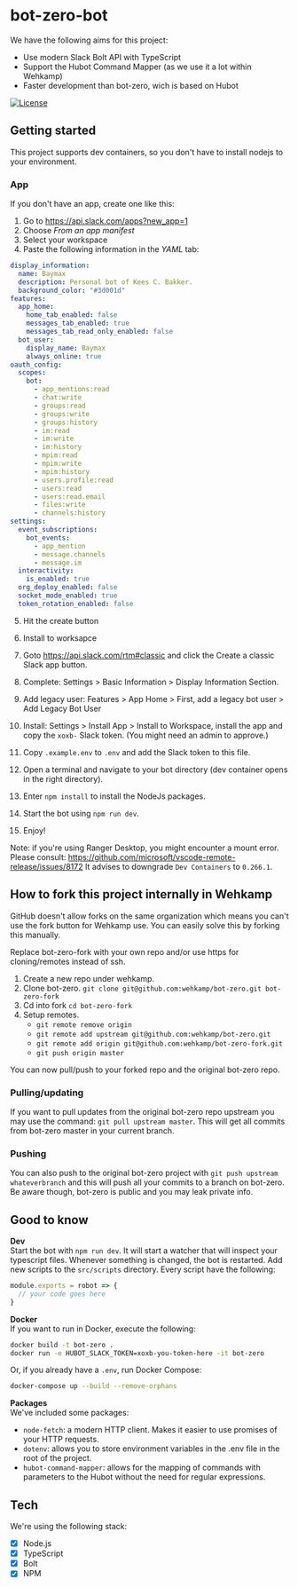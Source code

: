 # bot-zero-bot

We have the following aims for this project:

- Use modern Slack Bolt API with TypeScript
- Support the Hubot Command Mapper (as we use it a lot within Wehkamp)
- Faster development than bot-zero, wich is based on Hubot

[![License](https://img.shields.io/badge/License-Apache_2.0-blue.svg)](LICENSE.md)

## Getting started

This project supports dev containers, so you don't have to install nodejs to your environment.

### App

If you don't have an app, create one like this:

1. Go to https://api.slack.com/apps?new_app=1
2. Choose _From an app manifest_
3. Select your workspace
4. Paste the following information in the _YAML_ tab:

```yml
display_information:
  name: Baymax
  description: Personal bot of Kees C. Bakker.
  background_color: "#3d001d"
features:
  app_home:
    home_tab_enabled: false
    messages_tab_enabled: true
    messages_tab_read_only_enabled: false
  bot_user:
    display_name: Baymax
    always_online: true
oauth_config:
  scopes:
    bot:
      - app_mentions:read
      - chat:write
      - groups:read
      - groups:write
      - groups:history
      - im:read
      - im:write
      - im:history
      - mpim:read
      - mpim:write
      - mpim:history
      - users.profile:read
      - users:read
      - users:read.email
      - files:write
      - channels:history
settings:
  event_subscriptions:
    bot_events:
      - app_mention
      - message.channels
      - message.im
  interactivity:
    is_enabled: true
  org_deploy_enabled: false
  socket_mode_enabled: true
  token_rotation_enabled: false
```

5. Hit the create button
6. Install to worksapce

7. Goto https://api.slack.com/rtm#classic and click the Create a classic Slack app button.
8. Complete: Settings > Basic Information > Display Information Section.
9. Add legacy user: Features > App Home > First, add a legacy bot user > Add Legacy Bot User
10. Install: Settings > Install App > Install to Workspace, install the app and copy the `xoxb-` Slack token. (You might need an admin to approve.)
11. Copy `.example.env` to `.env` and add the Slack token to this file.
12. Open a terminal and navigate to your bot directory (dev container opens in the right directory).
13. Enter `npm install` to install the NodeJs packages.
14. Start the bot using `npm run dev`.
15. Enjoy!

Note: if you're using Ranger Desktop, you might encounter a mount error.
Please consult: https://github.com/microsoft/vscode-remote-release/issues/8172
It advises to downgrade `Dev Containers` to `0.266.1`.

## How to fork this project internally in Wehkamp

GitHub doesn't allow forks on the same organization which means you can't use the fork button for Wehkamp use. You can easily solve this by forking this manually.

Replace bot-zero-fork with your own repo and/or use https for cloning/remotes instead of ssh.

1. Create a new repo under wehkamp.
2. Clone bot-zero. `git clone git@github.com:wehkamp/bot-zero.git bot-zero-fork`
3. Cd into fork `cd bot-zero-fork`
4. Setup remotes.
   - `git remote remove origin`
   - `git remote add upstream git@github.com:wehkamp/bot-zero.git`
   - `git remote add origin git@github.com:wehkamp/bot-zero-fork.git`
   - `git push origin master`

You can now pull/push to your forked repo and the original bot-zero repo.

### Pulling/updating

If you want to pull updates from the original bot-zero repo upstream you may use the command: `git pull upstream master`. This will get all commits from bot-zero master in your current branch.

### Pushing

You can also push to the original bot-zero project with `git push upstream whateverbranch` and this will push all your commits to a branch on bot-zero. Be aware though, bot-zero is public and you may leak private info.

## Good to know

**Dev**<br/>
Start the bot with `npm run dev`. It will start a watcher that will inspect your typescript files. Whenever something is changed, the bot is restarted.
Add new scripts to the `src/scripts` directory. Every script have the following:

```js
module.exports = robot => {
  // your code goes here
}
```

**Docker**<br/>
If you want to run in Docker, execute the following:

```sh
docker build -t bot-zero .
docker run -e HUBOT_SLACK_TOKEN=xoxb-you-token-here -it bot-zero
```

Or, if you already have a `.env`, run Docker Compose:

```sh
docker-compose up --build --remove-orphans
```

**Packages** <br/>
We've included some packages:

- `node-fetch`: a modern HTTP client. Makes it easier to use promises of your HTTP requests.
- `dotenv`: allows you to store environment variables in the .env file in the root of the project.
- `hubot-command-mapper`: allows for the mapping of commands with parameters to the Hubot without the need for regular expressions.

## Tech

We're using the following stack:

- [x] Node.js
- [x] TypeScript
- [x] Bolt
- [x] NPM
